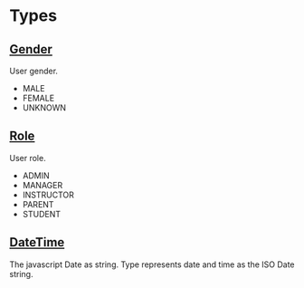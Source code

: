 # Types

## [Gender](#gender)

User gender.

- MALE
- FEMALE
- UNKNOWN

## [Role](#role)

User role.

- ADMIN
- MANAGER
- INSTRUCTOR
- PARENT
- STUDENT

## [DateTime](#datetime)

The javascript Date as string.
Type represents date and time as the ISO Date string.
